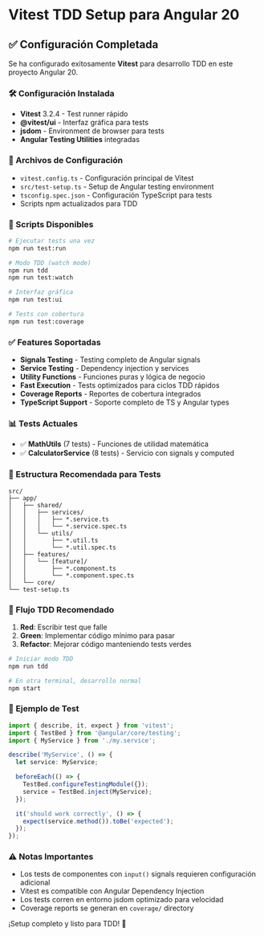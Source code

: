 # Vitest TDD Setup para Angular 20

## ✅ Configuración Completada

Se ha configurado exitosamente **Vitest** para desarrollo TDD en este proyecto Angular 20.

### 🛠️ Configuración Instalada

- **Vitest** 3.2.4 - Test runner rápido
- **@vitest/ui** - Interfaz gráfica para tests
- **jsdom** - Environment de browser para tests
- **Angular Testing Utilities** integradas

### 📁 Archivos de Configuración

- `vitest.config.ts` - Configuración principal de Vitest
- `src/test-setup.ts` - Setup de Angular testing environment
- `tsconfig.spec.json` - Configuración TypeScript para tests
- Scripts npm actualizados para TDD

### 🚀 Scripts Disponibles

```bash
# Ejecutar tests una vez
npm run test:run

# Modo TDD (watch mode)
npm run tdd
npm run test:watch

# Interfaz gráfica
npm run test:ui

# Tests con cobertura
npm run test:coverage
```

### ✅ Features Soportadas

- **Signals Testing** - Testing completo de Angular signals
- **Service Testing** - Dependency injection y services
- **Utility Functions** - Funciones puras y lógica de negocio
- **Fast Execution** - Tests optimizados para ciclos TDD rápidos
- **Coverage Reports** - Reportes de cobertura integrados
- **TypeScript Support** - Soporte completo de TS y Angular types

### 📊 Tests Actuales

- ✅ **MathUtils** (7 tests) - Funciones de utilidad matemática
- ✅ **CalculatorService** (8 tests) - Servicio con signals y computed

### 🎯 Estructura Recomendada para Tests

```
src/
├── app/
│   ├── shared/
│   │   ├── services/
│   │   │   ├── *.service.ts
│   │   │   └── *.service.spec.ts
│   │   └── utils/
│   │       ├── *.util.ts
│   │       └── *.util.spec.ts
│   ├── features/
│   │   └── [feature]/
│   │       ├── *.component.ts
│   │       └── *.component.spec.ts
│   └── core/
└── test-setup.ts
```

### 🔄 Flujo TDD Recomendado

1. **Red**: Escribir test que falle
2. **Green**: Implementar código mínimo para pasar
3. **Refactor**: Mejorar código manteniendo tests verdes

```bash
# Iniciar modo TDD
npm run tdd

# En otra terminal, desarrollo normal
npm start
```

### 📝 Ejemplo de Test

```typescript
import { describe, it, expect } from 'vitest';
import { TestBed } from '@angular/core/testing';
import { MyService } from './my.service';

describe('MyService', () => {
  let service: MyService;

  beforeEach(() => {
    TestBed.configureTestingModule({});
    service = TestBed.inject(MyService);
  });

  it('should work correctly', () => {
    expect(service.method()).toBe('expected');
  });
});
```

### ⚠️ Notas Importantes

- Los tests de componentes con `input()` signals requieren configuración adicional
- Vitest es compatible con Angular Dependency Injection
- Los tests corren en entorno jsdom optimizado para velocidad
- Coverage reports se generan en `coverage/` directory

¡Setup completo y listo para TDD! 🎉